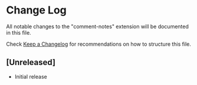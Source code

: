 # Change Log

All notable changes to the "comment-notes" extension will be documented in this file.

Check [Keep a Changelog](http://keepachangelog.com/) for recommendations on how to structure this file.

## [Unreleased]

- Initial release